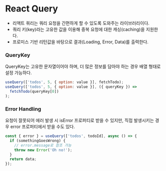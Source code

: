 # React Query

- 리액트 쿼리는 쿼리 요청을 간편하게 할 수 있도록 도와주는 라이브러리이다.
- 쿼리 키(key)라는 고유한 값을 이용해 중복 요청에 대한 캐싱(caching)을 지원한다.
- 프로미스 기반 리턴값을 바탕으로 결과(Loading, Error, Data)를 출력한다.

### QueryKey

QueryKey는 고유한 문자열이어야 하며, 더 많은 정보를 담아야 하는 경우 배열 형태로 설정 가능하다.

```javascript
useQuery(['todos', 5, { option: value }], fetchTodo);
useQuery(['todos', 5, { option: value }], ({ queryKey }) =>
  fetchTodo(queryKey[0])
);
```

### Error Handling

요청이 잘못되어 에러 발생 시 isError 프로퍼티로 받을 수 있지만, 직접 발생시키는 경우 error 프로퍼티에서 받을 수도 있다.

```javascript
const { error } = useQuery(['todos', todoId], async () => {
  if (somethingGoesWrong) {
    // error.message로 참조 가능
    throw new Error('Oh no!');
  }
  return data;
});
```
